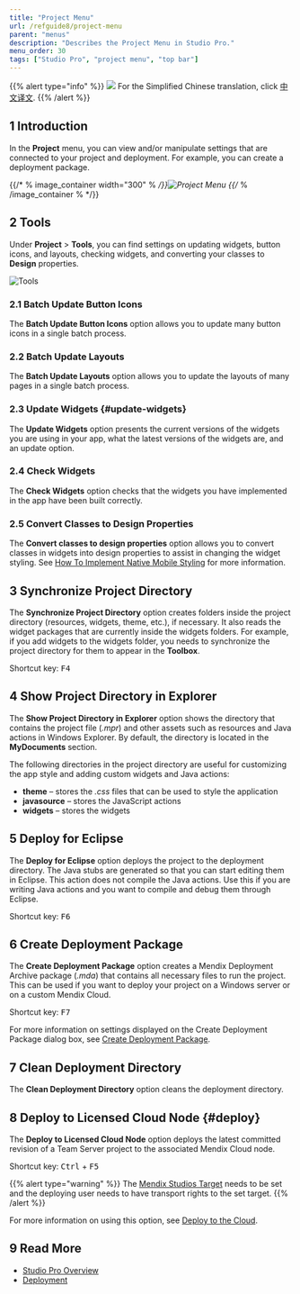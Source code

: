 ```yaml
---
title: "Project Menu"
url: /refguide8/project-menu
parent: "menus"
description: "Describes the Project Menu in Studio Pro."
menu_order: 30
tags: ["Studio Pro", "project menu", "top bar"]
---
```


{{% alert type="info" %}}
<img src="attachments/chinese-translation/china.png" style="display: inline-block; margin: 0" /> For the Simplified Chinese translation, click [中文译文](https://cdn.mendix.tencent-cloud.com/documentation/refguide8/project-menu.pdf).
{{% /alert %}}

## 1 Introduction

In the **Project** menu, you can view and/or manipulate settings that are connected to your project and deployment. For example, you can create a deployment package.

{{/* % image_container width="300" % */}}![Project Menu](/attachments/refguide8/modeling/menus/project-menu/project-menu.png)
{{/* % /image_container % */}}

## 2 Tools

Under **Project** > **Tools**, you can find settings on updating widgets, button icons, and layouts, checking widgets, and converting your classes to **Design** properties.  

![Tools](/attachments/refguide8/modeling/menus/project-menu/tools.png)

### 2.1 Batch Update Button Icons

The **Batch Update Button Icons** option allows you to update many button icons in a single batch process.

### 2.2 Batch Update Layouts

The **Batch Update Layouts** option allows you to update the layouts of many pages in a single batch process.

### 2.3 Update Widgets {#update-widgets}

The **Update Widgets** option presents the current versions of the widgets you are using in your app, what the latest versions of the widgets are, and an update option.

### 2.4 Check Widgets

The **Check Widgets** option checks that the widgets you have implemented in the app have been built correctly.

### 2.5 Convert Classes to Design Properties

The **Convert classes to design properties** option allows you to convert classes in widgets into design properties to assist in changing the widget styling. See [How To Implement Native Mobile Styling](/howto8/mobile/native-styling) for more information.

## 3 Synchronize Project Directory

The **Synchronize Project Directory** option creates folders inside the project directory (resources, widgets, theme, etc.), if necessary. It also reads the widget packages that are currently inside the widgets folders. For example, if you add widgets to the widgets folder, you needs to synchronize the project directory for them to appear in the **Toolbox**.

Shortcut key: <kbd>F4</kbd>

## 4 Show Project Directory in Explorer

The **Show Project Directory in Explorer** option shows the directory that contains the project file (*.mpr*) and other assets such as resources and Java actions in Windows Explorer. By default, the directory is located in the **MyDocuments** section.

The following directories in the project directory are useful for customizing the app style and adding custom widgets and Java actions:

* **theme** – stores the *.css* files that can be used to style the application
* **javasource** – stores the JavaScript actions
* **widgets** – stores the widgets

## 5 Deploy for Eclipse

The **Deploy for Eclipse** option deploys the project to the deployment directory. The Java stubs are generated so that you can start editing them in Eclipse. This action does not compile the Java actions. Use this if you are writing Java actions and you want to compile and debug them through Eclipse.

Shortcut key: <kbd>F6</kbd>

## 6 Create Deployment Package

The **Create Deployment Package** option creates a Mendix Deployment Archive package (*.mda*) that contains all necessary files to run the project. This can be used if you want to deploy your project on a Windows server or on a custom Mendix Cloud.

Shortcut key:  <kbd>F7</kbd>

For more information on settings displayed on the Create Deployment Package dialog box, see [Create Deployment Package](create-deployment-package-dialog).

## 7 Clean Deployment Directory

The **Clean Deployment Directory** option cleans the deployment directory.

## 8 Deploy to Licensed Cloud Node {#deploy}

The **Deploy to Licensed Cloud Node** option deploys the latest committed revision of a Team Server project to the associated Mendix Cloud node.

Shortcut key:  <kbd>Ctrl</kbd> + <kbd>F5</kbd>

{{% alert type="warning" %}}
The [Mendix Studios Target](/developerportal/deploy/studio-deployment-settings#target) needs to be set and the deploying user needs to have transport rights to the set target.
{{% /alert %}}

For more information on using this option, see [Deploy to the Cloud](deploy-to-the-cloud-dialog).

## 9 Read More

* [Studio Pro Overview](studio-pro-overview)
* [Deployment](/developerportal/deploy)
